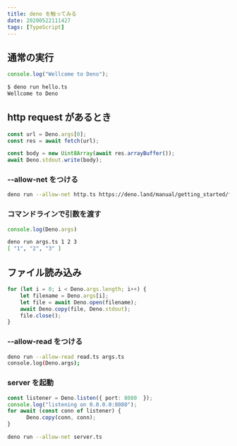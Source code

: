 ```yaml
---
title: deno を触ってみる
date: 20200522111427
tags: [TypeScript]
---
```


## 通常の実行

```hello.ts
console.log("Wellcome to Deno");
```

```bash
$ deno run hello.ts
Wellcome to Deno
```

## http request があるとき

```http.ts
const url = Deno.args[0];
const res = await fetch(url);

const body = new Uint8Array(await res.arrayBuffer());
await Deno.stdout.write(body);
```

### --allow-net をつける

```bash
deno run --allow-net http.ts https://deno.land/manual/getting_started/first_steps
```

### コマンドラインで引数を渡す

```args.ts
console.log(Deno.args)
```

```bash
deno run args.ts 1 2 3
[ "1", "2", "3" ]
```

## ファイル読み込み

```read.ts
for (let i = 0; i < Deno.args.length; i++) {
    let filename = Deno.args[i];
    let file = await Deno.open(filename);
    await Deno.copy(file, Deno.stdout);
    file.close();
}
```

### --allow-read をつける

```bash
deno run --allow-read read.ts args.ts
console.log(Deno.args);
```

### server を起動

```server.ts
const listener = Deno.listen({ port: 8080  });
console.log("listening on 0.0.0.0:8080");
for await (const conn of listener) {
      Deno.copy(conn, conn);
}
```

```bash
deno run --allow-net server.ts
```
